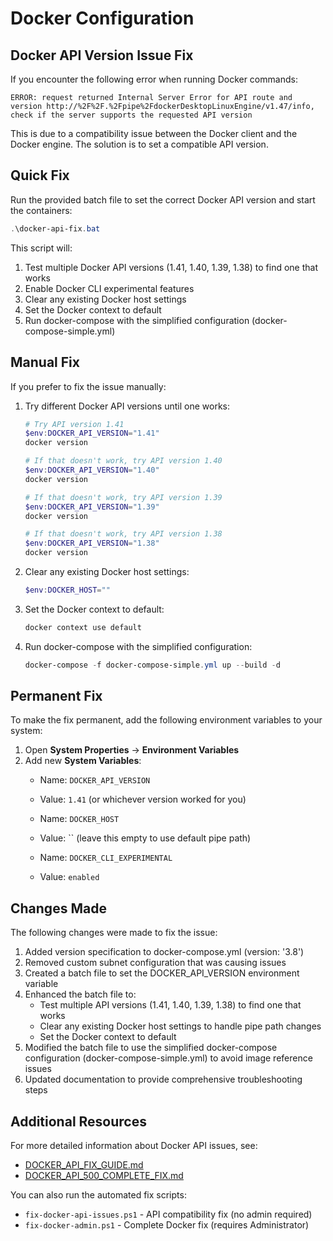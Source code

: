 # Docker Configuration

## Docker API Version Issue Fix

If you encounter the following error when running Docker commands:

```
ERROR: request returned Internal Server Error for API route and version http://%2F%2F.%2Fpipe%2FdockerDesktopLinuxEngine/v1.47/info, check if the server supports the requested API version
```

This is due to a compatibility issue between the Docker client and the Docker engine. The solution is to set a compatible API version.

## Quick Fix

Run the provided batch file to set the correct Docker API version and start the containers:

```powershell
.\docker-api-fix.bat
```

This script will:
1. Test multiple Docker API versions (1.41, 1.40, 1.39, 1.38) to find one that works
2. Enable Docker CLI experimental features
3. Clear any existing Docker host settings
4. Set the Docker context to default
5. Run docker-compose with the simplified configuration (docker-compose-simple.yml)

## Manual Fix

If you prefer to fix the issue manually:

1. Try different Docker API versions until one works:
   ```powershell
   # Try API version 1.41
   $env:DOCKER_API_VERSION="1.41"
   docker version

   # If that doesn't work, try API version 1.40
   $env:DOCKER_API_VERSION="1.40"
   docker version

   # If that doesn't work, try API version 1.39
   $env:DOCKER_API_VERSION="1.39"
   docker version

   # If that doesn't work, try API version 1.38
   $env:DOCKER_API_VERSION="1.38"
   docker version
   ```

2. Clear any existing Docker host settings:
   ```powershell
   $env:DOCKER_HOST=""
   ```

3. Set the Docker context to default:
   ```powershell
   docker context use default
   ```

4. Run docker-compose with the simplified configuration:
   ```powershell
   docker-compose -f docker-compose-simple.yml up --build -d
   ```

## Permanent Fix

To make the fix permanent, add the following environment variables to your system:

1. Open **System Properties** → **Environment Variables**
2. Add new **System Variables**:
   - Name: `DOCKER_API_VERSION`
   - Value: `1.41` (or whichever version worked for you)

   - Name: `DOCKER_HOST`
   - Value: `` (leave this empty to use default pipe path)

   - Name: `DOCKER_CLI_EXPERIMENTAL`
   - Value: `enabled`

## Changes Made

The following changes were made to fix the issue:

1. Added version specification to docker-compose.yml (version: '3.8')
2. Removed custom subnet configuration that was causing issues
3. Created a batch file to set the DOCKER_API_VERSION environment variable
4. Enhanced the batch file to:
   - Test multiple API versions (1.41, 1.40, 1.39, 1.38) to find one that works
   - Clear any existing Docker host settings to handle pipe path changes
   - Set the Docker context to default
5. Modified the batch file to use the simplified docker-compose configuration (docker-compose-simple.yml) to avoid image reference issues
6. Updated documentation to provide comprehensive troubleshooting steps

## Additional Resources

For more detailed information about Docker API issues, see:
- [DOCKER_API_FIX_GUIDE.md](./DOCKER_API_FIX_GUIDE.md)
- [DOCKER_API_500_COMPLETE_FIX.md](./DOCKER_API_500_COMPLETE_FIX.md)

You can also run the automated fix scripts:
- `fix-docker-api-issues.ps1` - API compatibility fix (no admin required)
- `fix-docker-admin.ps1` - Complete Docker fix (requires Administrator)
